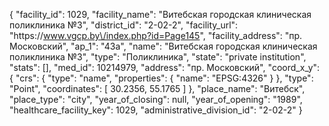 {
    "facility_id": 1029,
    "facility_name": "Витебская городская клиническая поликлиника №3",
    "district_id": "2-02-2",
    "facility_url": "https:\/\/www.vgcp.by\/index.php?id=Page145",
    "facility_address": "пр. Московский",
    "ap_1": "43а",
    "name": "Витебская городская клиническая поликлиника №3",
    "type": "Поликлиника",
    "state": "private institution",
    "stats": [],
    "med_id": 10214979,
    "address": "пр. Московский",
    "coord_x_y": {
        "crs": {
            "type": "name",
            "properties": {
                "name": "EPSG:4326"
            }
        },
        "type": "Point",
        "coordinates": [
            30.2356,
            55.1765
        ]
    },
    "place_name": "Витебск",
    "place_type": "city",
    "year_of_closing": null,
    "year_of_opening": "1989",
    "healthcare_facility_key": 1029,
    "administrative_division_id": "2-02-2"
}